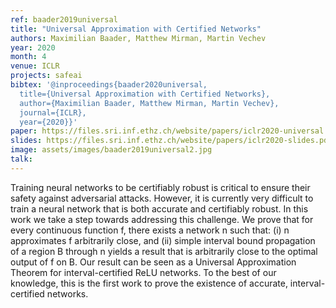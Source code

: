 ```yaml
---
ref: baader2019universal
title: "Universal Approximation with Certified Networks"
authors: Maximilian Baader, Matthew Mirman, Martin Vechev
year: 2020
month: 4
venue: ICLR
projects: safeai
bibtex: '@inproceedings{baader2020universal,
  title={Universal Approximation with Certified Networks},
  author={Maximilian Baader, Matthew Mirman, Martin Vechev},
  journal={ICLR},
  year={2020}}'
paper: https://files.sri.inf.ethz.ch/website/papers/iclr2020-universal.pdf
slides: https://files.sri.inf.ethz.ch/website/papers/iclr2020-slides.pdf
image: assets/images/baader2019universal2.jpg
talk: 
---
```


Training neural networks to be certifiably robust is critical to ensure their safety against adversarial attacks. However, it is currently very difficult to train a neural network that is both accurate and certifiably robust. In this work we take a step towards addressing this challenge. We prove that for every continuous function f, there exists a network n such that: (i) n approximates f arbitrarily close, and (ii) simple interval bound propagation of a region B through n yields a result that is arbitrarily close to the optimal output of f on B. Our result can be seen as a Universal Approximation Theorem for interval-certified ReLU networks. To the best of our knowledge, this is the first work to prove the existence of accurate, interval-certified networks.

